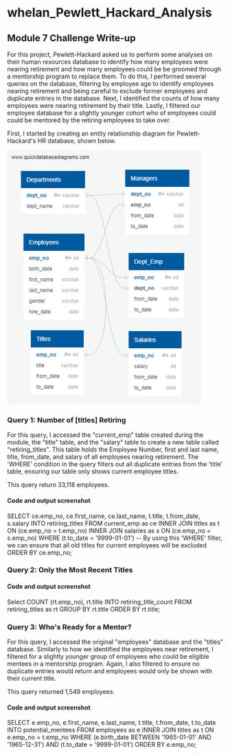 # whelan_Pewlett_Hackard_Analysis
## Module 7 Challenge Write-up

For this project, Pewlett-Hackard asked us to perform some analyses on their human resources database to identify how many employees were nearing retirement and how many employees could be be groomed through a mentorship program to replace them. To do this, I performed several queries on the database, filtering by employee age to identify employees nearing retirement and being careful to exclude former employees and duplicate entries in the database. Next, I identified the counts of how many employees were nearing retirement by their title. Lastly, I filtered our employee database for a slightly younger cohort who of employees could could be mentored by the retiring employees to take over.

First, I started by creating an entity relationship diagram for Pewlett-Hackard's HR database, shown below.

![EmployeeDB](https://github.com/raywhelan01/whelan_Pewlett_Hackard_Analysis/blob/master/EmployeeDB.png?raw=true)

### Query 1: Number of [titles] Retiring

For this query, I accessed the "current_emp" table created during the module, the "title" table, and the "salary" table to create a new table called "retiring_titles". This table holds the Employee Number, first and last name, title, from_date, and salary of all employees nearing retirement. The 'WHERE' condition in the query filters out all duplicate entries from the 'title' table, ensuring our table only shows current employee titles.

This query return 33,118 employees.

#### Code and output screenshot
SELECT ce.emp_no,
	ce.first_name,
	ce.last_name,
	t.title,
	t.from_date,
	s.salary
INTO retiring_titles
FROM current_emp as ce
INNER JOIN titles as t
ON (ce.emp_no = t.emp_no)
INNER JOIN salaries as s
ON (ce.emp_no = s.emp_no)
WHERE (t.to_date = '9999-01-01')
-- By using this 'WHERE' filter, we can ensure that all old titles for current employees will be excluded
ORDER BY ce.emp_no;


### Query 2: Only the Most Recent Titles


#### Code and output screenshot
Select COUNT (rt.emp_no), rt.title
INTO retiring_title_count
FROM retiring_titles as rt
GROUP BY rt.title
ORDER BY rt.title;


### Query 3: Who's Ready for a Mentor?

For this query, I accessed the original "employees" database and the "titles" database. Similarly to how we identified the employees near retirement, I filtered for a slightly younger group of employees who could be eligible mentees in a mentorship program. Again, I also filtered to ensure no duplicate entries would return and employees would only be shown with their current title.

This query returned 1,549 employees.

#### Code and output screenshot
SELECT e.emp_no,
	e.first_name,
	e.last_name,
	t.title,
	t.from_date,
	t.to_date
INTO potential_mentees
FROM employees as e
INNER JOIN titles as t
ON e.emp_no = t.emp_no
WHERE (e.birth_date BETWEEN '1965-01-01' AND '1965-12-31')
	AND (t.to_date = '9999-01-01')
ORDER BY e.emp_no;
